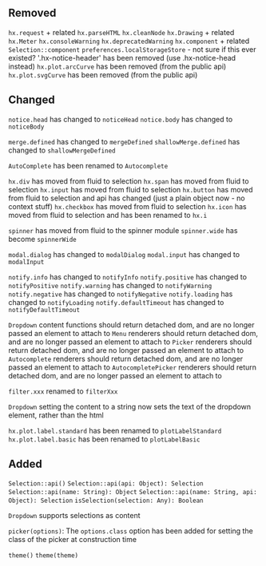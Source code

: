 ## Removed

`hx.request` + related
`hx.parseHTML`
`hx.cleanNode`
`hx.Drawing` + related
`hx.Meter`
`hx.consoleWarning`
`hx.deprecatedWarning`
`hx.component` + related
`Selection::component`
`preferences.localStorageStore` - not sure if this ever existed?
'.hx-notice-header' has been removed (use .hx-notice-head instead)
`hx.plot.arcCurve` has been removed (from the public api)
`hx.plot.svgCurve` has been removed (from the public api)

## Changed

`notice.head` has changed to `noticeHead`
`notice.body` has changed to `noticeBody`

`merge.defined` has changed to `mergeDefined`
`shallowMerge.defined` has changed to `shallowMergeDefined`

`AutoComplete` has been renamed to `Autocomplete`

`hx.div` has moved from fluid to selection
`hx.span` has moved from fluid to selection
`hx.input` has moved from fluid to selection
`hx.button` has moved from fluid to selection and api has changed (just a plain object now - no context stuff)
`hx.checkbox` has moved from fluid to selection
`hx.icon` has moved from fluid to selection and has been renamed to `hx.i`

`spinner` has moved from fluid to the spinner module
`spinner.wide` has become `spinnerWide`

`modal.dialog` has changed to `modalDialog`
`modal.input` has changed to `modalInput`

`notify.info` has changed to `notifyInfo`
`notify.positive` has changed to `notifyPositive`
`notify.warning` has changed to `notifyWarning`
`notify.negative` has changed to `notifyNegative`
`notify.loading` has changed to `notifyLoading`
`notify.defaultTimeout` has changed to `notifyDefaultTimeout`

`Dropdown` content functions should return detached dom, and are no longer passed an element to attach to
`Menu` renderers should return detached dom, and are no longer passed an element to attach to
`Picker` renderers should return detached dom, and are no longer passed an element to attach to
`Autocomplete` renderers should return detached dom, and are no longer passed an element to attach to
`AutocompletePicker` renderers should return detached dom, and are no longer passed an element to attach to

`filter.xxx` renamed to `filterXxx`

`Dropdown` setting the content to a string now sets the text of the dropdown element, rather than the html

`hx.plot.label.standard` has been renamed to `plotLabelStandard`
`hx.plot.label.basic` has been renamed to `plotLabelBasic`

## Added

`Selection::api()`
`Selection::api(api: Object): Selection`
`Selection::api(name: String): Object`
`Selection::api(name: String, api: Object): Selection`
`isSelection(selection: Any): Boolean`

`Dropdown` supports selections as content

`picker(options)`: The `options.class` option has been added for setting the class of the picker at construction time

`theme()`
`theme(theme)`
